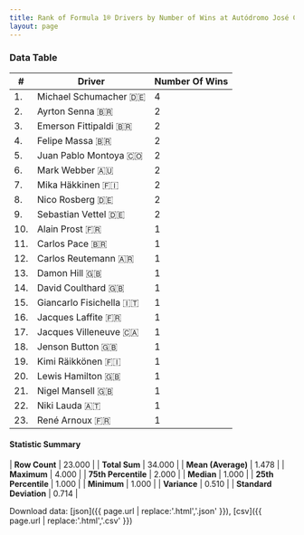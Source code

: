 ```yaml
---
title: Rank of Formula 1® Drivers by Number of Wins at Autódromo José Carlos Pace
layout: page
---
```


<canvas id="chart" width="400" height="180"></canvas>
<script>
var data = {
    "datasets": [
        {
            "backgroundColor": [
                "#f3a935",
                "#f3a935",
                "#f3a935",
                "#f3a935",
                "#f3a935",
                "#f3a935",
                "#f3a935",
                "#f3a935",
                "#f3a935",
                "#f3a935",
                "#f3a935",
                "#f3a935",
                "#f3a935",
                "#f3a935",
                "#f3a935",
                "#f3a935",
                "#f3a935",
                "#f3a935",
                "#f3a935",
                "#f3a935",
                "#f3a935",
                "#f3a935",
                "#f3a935"
            ],
            "borderColor": [
                "#f68639",
                "#f68639",
                "#f68639",
                "#f68639",
                "#f68639",
                "#f68639",
                "#f68639",
                "#f68639",
                "#f68639",
                "#f68639",
                "#f68639",
                "#f68639",
                "#f68639",
                "#f68639",
                "#f68639",
                "#f68639",
                "#f68639",
                "#f68639",
                "#f68639",
                "#f68639",
                "#f68639",
                "#f68639",
                "#f68639"
            ],
            "borderWidth": 1,
            "data": [
                4.0,
                2.0,
                2.0,
                2.0,
                2.0,
                2.0,
                2.0,
                2.0,
                2.0,
                1.0,
                1.0,
                1.0,
                1.0,
                1.0,
                1.0,
                1.0,
                1.0,
                1.0,
                1.0,
                1.0,
                1.0,
                1.0,
                1.0
            ],
            "label": "Number Of Wins"
        }
    ],
    "labels": [
        "Michael Schumacher",
        "Ayrton Senna",
        "Emerson Fittipaldi",
        "Felipe Massa",
        "Juan Pablo Montoya",
        "Mark Webber",
        "Mika Häkkinen",
        "Nico Rosberg",
        "Sebastian Vettel",
        "Alain Prost",
        "Carlos Pace",
        "Carlos Reutemann",
        "Damon Hill",
        "David Coulthard",
        "Giancarlo Fisichella",
        "Jacques Laffite",
        "Jacques Villeneuve",
        "Jenson Button",
        "Kimi Räikkönen",
        "Lewis Hamilton",
        "Nigel Mansell",
        "Niki Lauda",
        "René Arnoux"
    ]
};
var options = {
  legend: {
    display: false
  },
  scales: {
    xAxes: [{
      ticks: {
        beginAtZero: true,
        maxRotation: 180,
        display: window.innerWidth > 800
      }
    }],
    yAxes: [{
      ticks: {
        beginAtZero: true
      }
    }]
  },
  onResize: function(chart, size) {
    chart.options.scales.xAxes[0].ticks.display = size.width > 800;
  }
};
var chart = new Chart("chart", {
    data: data,
    type: 'bar',
    options: options
});
</script>



### Data Table

| # | Driver | Number Of Wins |
|--|--|--|
| 1. | Michael Schumacher 🇩🇪 | 4 |
| 2. | Ayrton Senna 🇧🇷 | 2 |
| 3. | Emerson Fittipaldi 🇧🇷 | 2 |
| 4. | Felipe Massa 🇧🇷 | 2 |
| 5. | Juan Pablo Montoya 🇨🇴 | 2 |
| 6. | Mark Webber 🇦🇺 | 2 |
| 7. | Mika Häkkinen 🇫🇮 | 2 |
| 8. | Nico Rosberg 🇩🇪 | 2 |
| 9. | Sebastian Vettel 🇩🇪 | 2 |
| 10. | Alain Prost 🇫🇷 | 1 |
| 11. | Carlos Pace 🇧🇷 | 1 |
| 12. | Carlos Reutemann 🇦🇷 | 1 |
| 13. | Damon Hill 🇬🇧 | 1 |
| 14. | David Coulthard 🇬🇧 | 1 |
| 15. | Giancarlo Fisichella 🇮🇹 | 1 |
| 16. | Jacques Laffite 🇫🇷 | 1 |
| 17. | Jacques Villeneuve 🇨🇦 | 1 |
| 18. | Jenson Button 🇬🇧 | 1 |
| 19. | Kimi Räikkönen 🇫🇮 | 1 |
| 20. | Lewis Hamilton 🇬🇧 | 1 |
| 21. | Nigel Mansell 🇬🇧 | 1 |
| 22. | Niki Lauda 🇦🇹 | 1 |
| 23. | René Arnoux 🇫🇷 | 1 |

#### Statistic Summary

| **Row Count** | 23.000 |
| **Total Sum** | 34.000 |
| **Mean (Average)** | 1.478 |
| **Maximum** | 4.000 |
| **75th Percentile** | 2.000 |
| **Median** | 1.000 |
| **25th Percentile** | 1.000 |
| **Minimum** | 1.000 |
| **Variance** | 0.510 |
| **Standard Deviation** | 0.714 |

Download data: [json]({{ page.url | replace:'.html','.json' }}), [csv]({{ page.url | replace:'.html','.csv' }})
